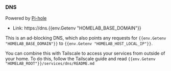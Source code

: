 ### DNS

Powered by [Pi-hole](https://pi-hole.net)

- Link: https://dns.{{env.Getenv "HOMELAB_BASE_DOMAIN"}}

This is an ad-blocking DNS, which also points any requests for `{{env.Getenv "HOMELAB_BASE_DOMAIN"}}` to `{{env.Getenv "HOMELAB_HOST_LOCAL_IP"}}`.

You can combine this with Tailscale to access your services from outside of your home. To do this, follow the Tailscale guide and read `{{env.Getenv "HOMELAB_ROOT"}}/services/dns/README.md`

